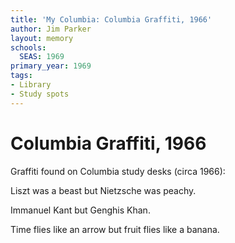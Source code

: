 ```yaml
---
title: 'My Columbia: Columbia Graffiti, 1966'
author: Jim Parker
layout: memory
schools:
  SEAS: 1969
primary_year: 1969
tags:
- Library
- Study spots
---
```

# Columbia Graffiti, 1966

Graffiti found on Columbia study desks (circa 1966):

Liszt was a beast but Nietzsche was peachy.

Immanuel Kant but Genghis Khan.

Time flies like an arrow but fruit flies like a banana.
